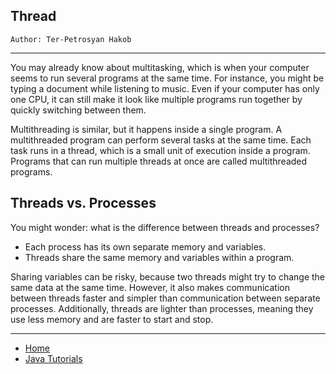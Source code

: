 ## Thread

```
Author: Ter-Petrosyan Hakob
```

---

You may already know about multitasking, which is when your computer seems to run several programs at the same time. For instance, you might be typing a document while listening to music. Even if your computer has only one CPU, it can still make it look like multiple programs run together by quickly switching between them.

Multithreading is similar, but it happens inside a single program. A multithreaded program can perform several tasks at the same time. Each task runs in a thread, which is a small unit of execution inside a program. Programs that can run multiple threads at once are called multithreaded programs.

## Threads vs. Processes

You might wonder: what is the difference between threads and processes?

- Each process has its own separate memory and variables.
- Threads share the same memory and variables within a program.

Sharing variables can be risky, because two threads might try to change the same data at the same time. However, it also makes communication between threads faster and simpler than communication between separate processes. Additionally, threads are lighter than processes, meaning they use less memory and are faster to start and stop.

---

- [Home](./../../README.md)
- [Java Tutorials](./../tutorials.md)
